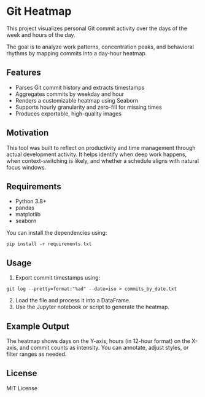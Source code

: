 # Git Heatmap

This project visualizes personal Git commit activity over the days of the week and hours of the day.

The goal is to analyze work patterns, concentration peaks, and behavioral rhythms by mapping commits into a day-hour heatmap.

## Features

- Parses Git commit history and extracts timestamps
- Aggregates commits by weekday and hour
- Renders a customizable heatmap using Seaborn
- Supports hourly granularity and zero-fill for missing times
- Produces exportable, high-quality images

## Motivation

This tool was built to reflect on productivity and time management through actual development activity.
It helps identify when deep work happens, when context-switching is likely, and whether a schedule aligns with natural focus windows.

## Requirements

- Python 3.8+
- pandas
- matplotlib
- seaborn

You can install the dependencies using:

```
pip install -r requirements.txt
```

## Usage

1. Export commit timestamps using:

```
git log --pretty=format:"%ad" --date=iso > commits_by_date.txt
```

2. Load the file and process it into a DataFrame.
3. Use the Jupyter notebook or script to generate the heatmap.

## Example Output

The heatmap shows days on the Y-axis, hours (in 12-hour format) on the X-axis, and commit counts as intensity.
You can annotate, adjust styles, or filter ranges as needed.

## License

MIT License
